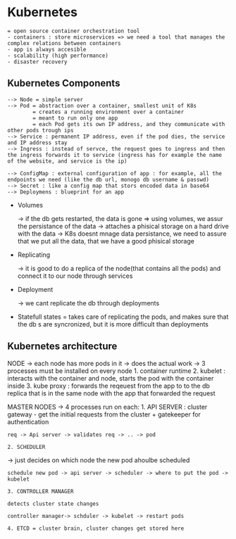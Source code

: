 # Kubernetes 
    = open source container orchestration tool
    - containers : store microservices => we need a tool that manages the complex relations between containers
    - app is always accesible
    - scalability (high performance)
    - disaster recovery

## Kubernetes Components

    --> Node = simple server
    --> Pod = abstraction over a container, smallest unit of K8s
            = creates a running environment over a container
            = meant to run only one app
            = each Pod gets its own IP address, and they communicate with other pods trough ips
    --> Service : permanent IP address, even if the pod dies, the service and IP address stay
    --> Ingress : instead of servce, the request goes to ingress and then the ingress forwards it to service (ingress has for example the name of the website, and service is the ip)

    --> ConfigMap : external configuration of app : for example, all the endpoints we need (like the db url, monogo db username & passwd)
    --> Secret : like a config map that stors encoded data in base64
    --> Deploymens : blueprint for an app

* Volumes

    -> if the db gets restarted, the data is gone => using volumes, we assur the persistance of the data
    -> attaches a phisical storage on a hard drive with the data
    -> K8s doesnt mnage data persistance, we need to assure that we put all the data, that we have a good phisical storage

* Replicating

    -> it is good to do a replica of the node(that contains all the pods) and connect it to our node through services

* Deployment

    -> we cant replicate the db through deployments

* Statefull states = takes care of replicating the pods, and makes sure that the db s are syncronized, but it is more difficult than deployments

## Kubernetes architecture
NODE
-> each node has more pods in it
-> does the actual work
-> 3 processes must be installed on every node
    1. container runtime 
    2. kubelet : interacts with the container and node, starts the pod with the container inside
    3. kube proxy : forwards the reqeuest from the app to to the db replica that is in the same node with the app that forwarded the request

MASTER NODES
-> 4 processes run on each:
    1. API SERVER : cluster gateway - get the initial requests from the cluster + gatekeeper for authentication

    req -> Api server -> validates req -> .. -> pod

    2. SCHEDULER 
-> just decides on which node the new pod ahoulbe scheduled

    schedule new pod -> api server -> scheduler -> where to put the pod -> kubelet

    3. CONTROLLER MANAGER

    detects cluster state changes

    controller manager-> schduler -> kubelet -> restart pods

    4. ETCD = cluster brain, cluster changes get stored here